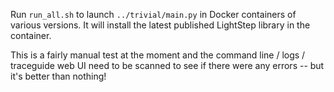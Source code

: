 Run `run_all.sh` to launch `../trivial/main.py` in Docker containers of various versions. It will install the latest published LightStep library in the container.

This is a fairly manual test at the moment and the command line / logs / traceguide web UI need to be scanned to see if there were any errors -- but it's better than nothing!

